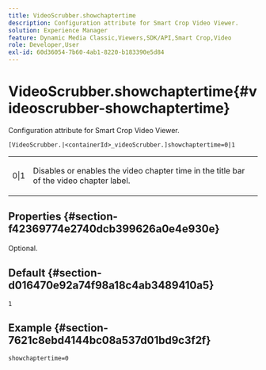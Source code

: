 ```yaml
---
title: VideoScrubber.showchaptertime
description: Configuration attribute for Smart Crop Video Viewer.
solution: Experience Manager
feature: Dynamic Media Classic,Viewers,SDK/API,Smart Crop,Video
role: Developer,User
exl-id: 60d36054-7b60-4ab1-8220-b183390e5d84
---
```

# VideoScrubber.showchaptertime{#videoscrubber-showchaptertime}

Configuration attribute for Smart Crop Video Viewer.

 `[VideoScrubber.|<containerId>_videoScrubber.]showchaptertime=0|1`

<table id="table_C616483932C2482CA9794DDD7313FD7C"> 
 <tbody> 
  <tr> 
   <td colname="col1"> <p> <span class="codeph"> 0|1</span> </p> </td> 
   <td colname="col2"> <p> Disables or enables the video chapter time in the title bar of the video chapter label. </p> </td> 
  </tr> 
 </tbody> 
</table>

## Properties {#section-f42369774e2740dcb399626a0e4e930e}

Optional.

## Default {#section-d016470e92a74f98a18c4ab3489410a5}

`1`

## Example {#section-7621c8ebd4144bc08a537d01bd9c3f2f}

```
showchaptertime=0
```
